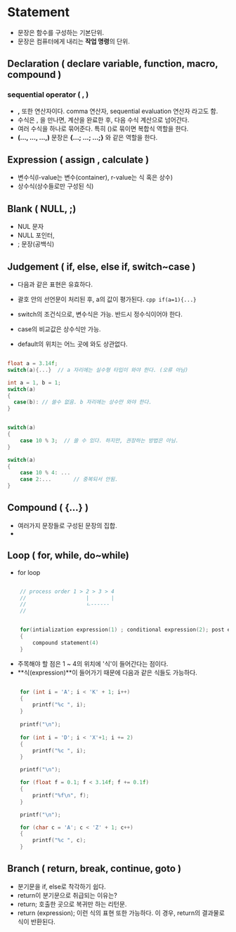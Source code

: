# Statement

- 문장은 함수를 구성하는 기본단위.
- 문장은 컴퓨터에게 내리는 **작업 명령**의 단위. 


## Declaration ( declare variable, function, macro, compound )

### sequential operator ( , )

- **,** 또한 연산자이다. comma 연산자, sequential evaluation 연산자 라고도 함.
- 수식은 , 을 만나면, 계산을 완료한 후, 다음 수식 계산으로 넘어간다.
- 여러 수식을 하나로 묶어준다. 특히 ()로 묶이면 복합식 역할을 한다.
- **(..., ..., ...,)** 문장은 **{...; ...; ...;}** 와 같은 역할을 한다.

## Expression ( assign , calculate )
- 변수식(l-value는 변수(container), r-value는 식 혹은 상수)
- 상수식(상수들로만 구성된 식)

## Blank ( NULL, ;)
- NUL 문자
- NULL 포인터, 
- ; 문장(공백식) 

## Judgement ( if, else, else if, switch~case )
- 다음과 같은 표현은 유효하다. 
- 괄호 안의 선언문이 처리된 후, a의 값이 평가된다. 
```cpp if(a=1){...} ``` 

- switch의 조건식으로, 변수식은 가능. 반드시 정수식이어야 한다.
- case의 비교값은 상수식만 가능. 
- default의 위치는 어느 곳에 와도 상관없다.

```cpp

float a = 3.14f;
switch(a){...}  // a 자리에는 실수형 타입이 와야 한다. (오류 아님)

int a = 1, b = 1;
switch(a)
{ 
  case(b): // 쓸수 없음. b 자리에는 상수만 와야 한다.
}


switch(a)
{
    case 10 % 3;  // 쓸 수 있다. 하지만, 권장하는 방법은 아님.
}  

switch(a)
{
    case 10 % 4: ...
    case 2:...       // 중복되서 안됨. 
}


```

## Compound ( {...} )
- 여러가지 문장들로 구성된 문장의 집합.
- 

## Loop ( for, while, do~while)
- for loop 

```cpp

    // process order 1 > 2 > 3 > 4
    //                   |       |
    //                   ㄴ------  
    // 


    for(intialization expression(1) ; conditional expression(2); post expression(3))
    {
        compound statement(4)
    }

```

- 주목해야 할 점은 1 ~ 4의 위치에 '식'이 들어간다는 점이다.
- **식(expression)**이 들어가기 때문에 다음과 같은 식들도 가능하다.

```cpp

	for (int i = 'A'; i < 'K' + 1; i++)
	{
		printf("%c ", i);
	}
	
	printf("\n");
	
	for (int i = 'D'; i < 'X'+1; i += 2)
	{
		printf("%c ", i);
	}

	printf("\n");

	for (float f = 0.1; f < 3.14f; f += 0.1f)
	{
		printf("%f\n", f);
	}

	printf("\n");

	for (char c = 'A'; c < 'Z' + 1; c++)
	{
		printf("%c ", c);
	}

```


## Branch ( return, break, continue, goto )
- 분기문을 if, else로 착각하기 쉽다. 
- return이 분기문으로 취급되는 이유는?
- return; 호출한 곳으로 복귀만 하는 리턴문. 
- return (expression); 이런 식의 표현 또한 가능하다.
이 경우, return의 결과물로 식이 반환된다. 